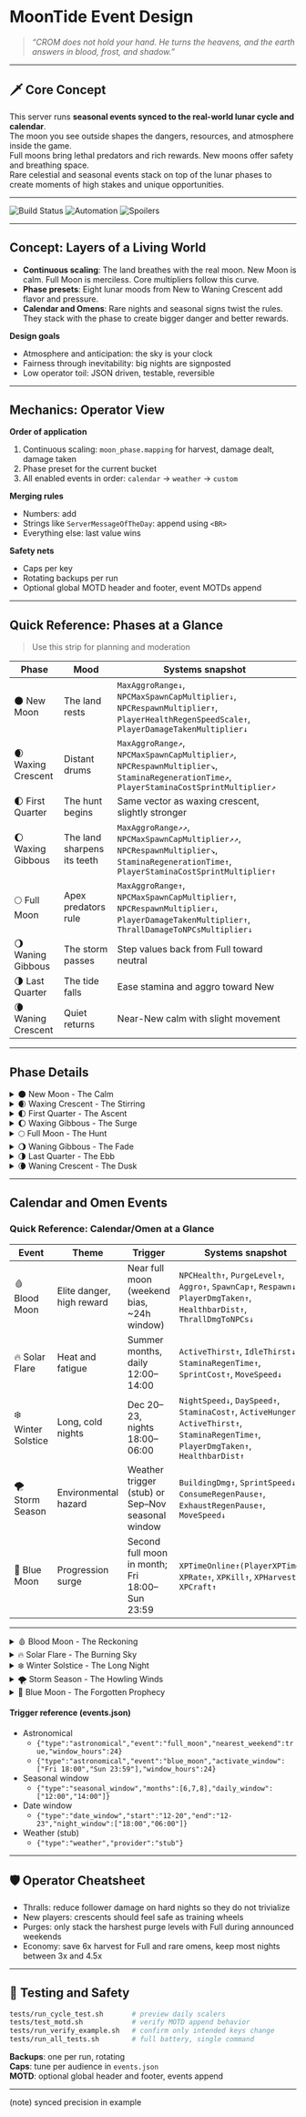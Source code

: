 
# MoonTide Event Design

> *“CROM does not hold your hand. He turns the heavens, and the earth answers in blood, frost, and shadow.”*

---

## 🗡️ Core Concept

This server runs **seasonal events synced to the real-world lunar cycle and calendar**.  
The moon you see outside shapes the dangers, resources, and atmosphere inside the game.  
Full moons bring lethal predators and rich rewards. New moons offer safety and breathing space.  
Rare celestial and seasonal events stack on top of the lunar phases to create moments of high stakes and unique opportunities.

---

![Build Status](https://img.shields.io/badge/status-active-green) ![Automation](https://img.shields.io/badge/automation-JSON__driven-blue) ![Spoilers](https://img.shields.io/badge/player%20spoilers-minimal-lightgrey)

---

## Concept: Layers of a Living World

- **Continuous scaling**: The land breathes with the real moon. New Moon is calm. Full Moon is merciless. Core multipliers follow this curve.  
- **Phase presets**: Eight lunar moods from New to Waning Crescent add flavor and pressure.  
- **Calendar and Omens**: Rare nights and seasonal signs twist the rules. They stack with the phase to create bigger danger and better rewards.

**Design goals**
- Atmosphere and anticipation: the sky is your clock  
- Fairness through inevitability: big nights are signposted  
- Low operator toil: JSON driven, testable, reversible

---

## Mechanics: Operator View

**Order of application**
1. Continuous scaling: `moon_phase.mapping` for harvest, damage dealt, damage taken  
2. Phase preset for the current bucket  
3. All enabled events in order: `calendar` → `weather` → `custom`

**Merging rules**
- Numbers: add  
- Strings like `ServerMessageOfTheDay`: append using `<BR>`  
- Everything else: last value wins

**Safety nets**
- Caps per key  
- Rotating backups per run  
- Optional global MOTD header and footer, event MOTDs append

---

## Quick Reference: Phases at a Glance

> Use this strip for planning and moderation

| Phase | Mood | Systems snapshot |
|---|---|---|
| 🌑 New Moon | The land rests | `MaxAggroRange↓`, `NPCMaxSpawnCapMultiplier↓`, `NPCRespawnMultiplier↑`, `PlayerHealthRegenSpeedScale↑`, `PlayerDamageTakenMultiplier↓` |
| 🌒 Waxing Crescent | Distant drums | `MaxAggroRange↗`, `NPCMaxSpawnCapMultiplier↗`, `NPCRespawnMultiplier↘`, `StaminaRegenerationTime↗`, `PlayerStaminaCostSprintMultiplier↗` |
| 🌓 First Quarter | The hunt begins | Same vector as waxing crescent, slightly stronger |
| 🌔 Waxing Gibbous | The land sharpens its teeth | `MaxAggroRange↗↗`, `NPCMaxSpawnCapMultiplier↗↗`, `NPCRespawnMultiplier↘`, `StaminaRegenerationTime↑`, `PlayerStaminaCostSprintMultiplier↑` |
| 🌕 Full Moon | Apex predators rule | `MaxAggroRange↑`, `NPCMaxSpawnCapMultiplier↑`, `NPCRespawnMultiplier↓`, `PlayerDamageTakenMultiplier↑`, `ThrallDamageToNPCsMultiplier↓` |
| 🌖 Waning Gibbous | The storm passes | Step values back from Full toward neutral |
| 🌗 Last Quarter | The tide falls | Ease stamina and aggro toward New |
| 🌘 Waning Crescent | Quiet returns | Near-New calm with slight movement |

---

## Phase Details

<details>
<summary>🌑 New Moon - The Calm</summary>
**Mood**: the land rests  
**Systems**: `MaxAggroRange↓`, `NPCMaxSpawnCapMultiplier↓`, `NPCRespawnMultiplier↑`, `PlayerHealthRegenSpeedScale↑`, `PlayerDamageTakenMultiplier↓`  
**Intent**: explore, build, breathe
</details>

<details>
<summary>🌒 Waxing Crescent - The Stirring</summary>
**Mood**: distant drums  
**Systems**: `MaxAggroRange↗`, `NPCMaxSpawnCapMultiplier↗`, `NPCRespawnMultiplier↘`, `StaminaRegenerationTime↗`, `PlayerStaminaCostSprintMultiplier↗`  
**Intent**: pressure builds
</details>

<details>
<summary>🌓 First Quarter - The Ascent</summary>
**Mood**: the hunt begins  
**Systems**: same vector as waxing crescent, slightly stronger  
**Intent**: adventure invites and rewards
</details>

<details>
<summary>🌔 Waxing Gibbous - The Surge</summary>
**Mood**: the land sharpens its teeth  
**Systems**: `MaxAggroRange↗↗`, `NPCMaxSpawnCapMultiplier↗↗`, `NPCRespawnMultiplier↘`, `StaminaRegenerationTime↑`, `PlayerStaminaCostSprintMultiplier↑`  
**Intent**: stock up, commit
</details>

<details>
<summary>🌕 Full Moon - The Hunt</summary>
**Mood**: apex predators rule the night  
**Systems**: `MaxAggroRange↑`, `NPCMaxSpawnCapMultiplier↑`, `NPCRespawnMultiplier↓`, `PlayerDamageTakenMultiplier↑`, `ThrallDamageToNPCsMultiplier↓`  
**Intent**: risk everything, gain everything
</details>

<details>
<summary>🌖 Waning Gibbous - The Fade</summary>
**Mood**: the storm passes  
**Systems**: step values back from Full toward neutral  
**Intent**: keep rewards high, lower the grind
</details>

<details>
<summary>🌗 Last Quarter - The Ebb</summary>
**Mood**: the tide falls  
**Systems**: ease stamina and aggro toward New  
**Intent**: travel and trade flourish
</details>

<details>
<summary>🌘 Waning Crescent - The Dusk</summary>
**Mood**: quiet returns  
**Systems**: near-New calm with slight movement  
**Intent**: reset the board
</details>

---

## Calendar and Omen Events

### Quick Reference: Calendar/Omen at a Glance

| Event | Theme | Trigger | Systems snapshot |
|---|---|---|---|
| 🩸 Blood Moon | Elite danger, high reward | Near full moon (weekend bias, ~24h window) | `NPCHealth↑`, `PurgeLevel↑`, `Aggro↑`, `SpawnCap↑`, `Respawn↓`, `PlayerDmgTaken↑`, `HealthbarDist↑`, `ThrallDmgToNPCs↓` |
| 🔥 Solar Flare | Heat and fatigue | Summer months, daily 12:00–14:00 | `ActiveThirst↑`, `IdleThirst↓`, `StaminaRegenTime↑`, `SprintCost↑`, `MoveSpeed↓` |
| ❄️ Winter Solstice | Long, cold nights | Dec 20–23, nights 18:00–06:00 | `NightSpeed↓`, `DaySpeed↑`, `StaminaCost↑`, `ActiveHunger↑`, `ActiveThirst↑`, `StaminaRegenTime↑`, `PlayerDmgTaken↑`, `HealthbarDist↑` |
| 🌪️ Storm Season | Environmental hazard | Weather trigger (stub) or Sep–Nov seasonal window | `BuildingDmg↑`, `SprintSpeed↓`, `ConsumeRegenPause↑`, `ExhaustRegenPause↑`, `MoveSpeed↓` |
| 🔵 Blue Moon | Progression surge | Second full moon in month; Fri 18:00–Sun 23:59 | `XPTimeOnline↑(PlayerXPTime↑)`, `XPRate↑`, `XPKill↑`, `XPHarvest↑`, `XPCraft↑` |

---

<details>
<summary>🩸 Blood Moon - The Reckoning</summary>
**Theme**: the strong hunt the strong  
**Systems**: `NPCHealthMultiplier↑`, `PurgeLevel↑`, `MaxAggroRange↑`, `NPCMaxSpawnCapMultiplier↑`, `NPCRespawnMultiplier↓`, `PlayerDamageTakenMultiplier↑`, `HealthbarVisibilityDistance↑`, `ThrallDamageToNPCsMultiplier↓`  
**Intent**: glory or death; raids feel alive, elites are dangerous, loot is juicy  
**Trigger**: near full moon with weekend bias  
**MOTD cue**: "Blood Moon: Elite monsters prowl! High risk, high reward."  
**Operator tips**: announce timing; consider purge pacing; expect higher death rates
</details>

<details>
<summary>🔥 Solar Flare - The Burning Sky</summary>
**Theme**: heat punishes the unprepared  
**Systems**: `PlayerActiveThirstMultiplier↑`, `PlayerIdleThirstMultiplier↓`, `StaminaRegenerationTime↑` (e.g., ~4.0 during peak), `PlayerStaminaCostSprintMultiplier↑`, `PlayerMovementSpeedScale↓`  
**Intent**: travel and combat become resource games; the sun is the enemy  
**Trigger**: seasonal midday windows in summer  
**MOTD cue**: "Solar Flare: brutal heat and thirst—seek shade and water."  
**Operator tips**: remind players about water/ice; nudge caravan/supply play; movement/sprint speed merge multiplicatively to avoid additive speed-ups
</details>

<details>
<summary>❄️ Winter Solstice - The Long Night</summary>
**Theme**: cold and darkness close in  
**Systems**: `NightTimeSpeedScale↓`, `DayTimeSpeedScale↑`, `StaminaCostMultiplier↑`, `PlayerActiveHungerMultiplier↑`, `PlayerActiveThirstMultiplier↑`, `StaminaRegenerationTime↑`, `PlayerDamageTakenMultiplier↑`, `HealthbarVisibilityDistance↑`  
**Intent**: test discipline and preparation; lights and teamwork matter  
**Trigger**: solstice date window  
**MOTD cue**: "Winter Solstice: longer nights and chill winds—bundle up."  
**Operator tips**: consider themed rewards; advise torches, fur gear, campfires
</details>

<details>
<summary>🌪️ Storm Season - The Howling Winds</summary>
**Theme**: the sky strikes  
**Systems**: `BuildingDamageMultiplier↑`, `PlayerSprintSpeedScale↓`, `StaminaOnConsumeRegenPause↑`, `StaminaOnExhaustionRegenPause↑`, `PlayerMovementSpeedScale↓`  
**Intent**: traversal and sieges are messy and slow; storms punish overextension  
**Trigger**: weather system (stub) or seasonal schedule  
**MOTD cue**: "Storm Season: howling winds batter builds; move carefully."  
**Operator tips**: set clear window; warn builders; expect more rescues
</details>

<details>
<summary>🔵 Blue Moon - The Forgotten Prophecy</summary>
**Theme**: a rare surge in power  
**Systems**: `PlayerXPTimeMultiplier↑`, `PlayerXPRateMultiplier↑`, `PlayerXPKillMultiplier↑`, `PlayerXPHarvestMultiplier↑`, `PlayerXPCraftMultiplier↑`  
**Intent**: a few nights a year where progression pops; bring new blood up to speed  
**Trigger**: true blue moon with weekend window  
**MOTD cue**: "Blue Moon: rare augury—unique loot and power await."  
**Operator tips**: advertise ahead; great for onboarding and catch‑up
</details>

#### Trigger reference (events.json)
- Astronomical
  - `{"type":"astronomical","event":"full_moon","nearest_weekend":true,"window_hours":24}`
  - `{"type":"astronomical","event":"blue_moon","activate_window":["Fri 18:00","Sun 23:59"],"window_hours":24}`
- Seasonal window
  - `{"type":"seasonal_window","months":[6,7,8],"daily_window":["12:00","14:00"]}`
- Date window
  - `{"type":"date_window","start":"12-20","end":"12-23","night_window":["18:00","06:00"]}`
- Weather (stub)
  - `{"type":"weather","provider":"stub"}`

---

## 🛡️ Operator Cheatsheet

- Thralls: reduce follower damage on hard nights so they do not trivialize  
- New players: crescents should feel safe as training wheels  
- Purges: only stack the harshest purge levels with Full during announced weekends  
- Economy: save 6x harvest for Full and rare omens, keep most nights between 3x and 4.5x

---

## 🧪 Testing and Safety

~~~bash
tests/run_cycle_test.sh       # preview daily scalers
tests/test_motd.sh            # verify MOTD append behavior
tests/run_verify_example.sh   # confirm only intended keys change
tests/run_all_tests.sh        # full battery, single command
~~~

**Backups**: one per run, rotating  
**Caps**: tune per audience in `events.json`  
**MOTD**: optional global header and footer, events append

---

(note) synced precision in example
